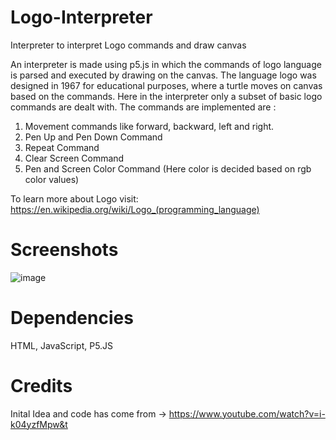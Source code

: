 # Logo-Interpreter
Interpreter to interpret Logo commands and draw canvas

An interpreter is made using p5.js in which the commands of logo language is parsed and executed by drawing on the canvas. The language logo was designed in 1967 for educational purposes, where a turtle moves on canvas based on the commands. Here in the interpreter only a subset of basic logo commands are dealt with. The commands are implemented are :

1. Movement commands like forward, backward, left and right.
2. Pen Up and Pen Down Command
3. Repeat Command
4. Clear Screen Command
5. Pen and Screen Color Command (Here color is decided based on rgb color values)

To learn more about Logo visit: https://en.wikipedia.org/wiki/Logo_(programming_language)

# Screenshots

![image](https://user-images.githubusercontent.com/16362957/53442717-ec123180-3a2f-11e9-8d1c-137312f65fd3.png)


# Dependencies
HTML,
JavaScript,
P5.JS

# Credits
Inital Idea and code has come from -> https://www.youtube.com/watch?v=i-k04yzfMpw&t
